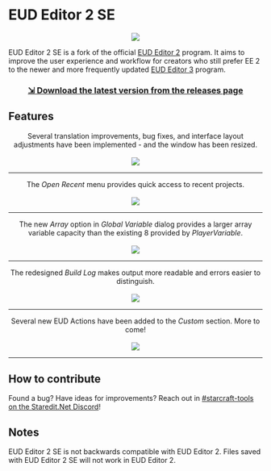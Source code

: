 # EUD Editor 2 SE

<p align="center">
    <a href="https://github.com/iDoodler-DS/EUDEditor/releases/"><img src="https://raw.githubusercontent.com/iDoodler-DS/EUDEditor/master/External%20Resources/MainIcon.png" /></a>
</p>

EUD Editor 2 SE is a fork of the official [EUD Editor 2](https://github.com/armoha/EUDEditor) program. It aims to improve the user experience and workflow for creators who still prefer EE 2 to the newer and more frequently updated [EUD Editor 3](https://github.com/Buizz/EUD-Editor-3) program.

<h3 align="center"><a href="https://github.com/iDoodler-DS/EUDEditor/releases/">⇲ Download the latest version from the releases page</a></h3>

## Features
<p align="center">
Several translation improvements, bug fixes, and interface layout adjustments have been implemented - and the window has been resized.<br><br>
<img src="https://raw.githubusercontent.com/iDoodler-DS/EUDEditor/master/External%20Resources/Screenshot_Layout.png">
</p>

---

<p align="center">
The <em>Open Recent</em> menu provides quick access to recent projects.<br><br>
<img src="https://raw.githubusercontent.com/iDoodler-DS/EUDEditor/master/External%20Resources/Screenshot_Recent.png">
</p>

---

<p align="center">
The new <em>Array</em> option in <em>Global Variable</em> dialog provides a larger array variable capacity than the existing 8 provided by <em>PlayerVariable</em>.<br><br>
<img src="https://raw.githubusercontent.com/iDoodler-DS/EUDEditor/master/External%20Resources/Screenshot_Array.png">
</p>

---

<p align="center">
The redesigned <em>Build Log</em> makes output more readable and errors easier to distinguish.<br><br>
<img src="https://raw.githubusercontent.com/iDoodler-DS/EUDEditor/master/External%20Resources/Screenshot_BuildingLog.png">
</p>

---

<p align="center">
Several new EUD Actions have been added to the <em>Custom</em> section. More to come!
<br><br>
<img src="https://raw.githubusercontent.com/iDoodler-DS/EUDEditor/master/External%20Resources/Screenshot_NewActions.png">
</p>

---

## How to contribute
Found a bug? Have ideas for improvements? Reach out in [#starcraft-tools on the Staredit.Net Discord](https://discord.gg/bnGF7pgDgT)!

## Notes
EUD Editor 2 SE is not backwards compatible with EUD Editor 2. Files saved with EUD Editor 2 SE will not work in EUD Editor 2.
